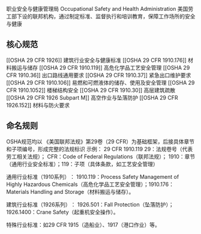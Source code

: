 职业安全与健康管理局
Occupational Safety and Health Administration
美国劳工部下设的联邦机构，通过制定标准、监督执行和培训教育，保障工作场所的安全与健康


## 核心规范

[[OSHA 29 CFR 1926]] 建筑行业安全与健康标准
[[OSHA 29 CFR 1910.176]] 材料搬运与储存
[[OSHA 29 CFR 1910.119]] 高危化学品工艺安全管理
[[OSHA 29 CFR 1910.36]] 出口路线通用要求
[[OSHA 29 CFR 1910.37]] 紧急出口维护要求
[[OSHA 29 CFR 1910.106]] 易燃和可燃液体的储存、使用及安全管理
[[OSHA 29 CFR 1910.1052]] 楼梯结构安全
[[OSHA 29 CFR 1910.30]] 高层建筑疏散
[[OSHA 29 CFR 1926 Subpart M]] 高空作业与坠落防护
[[OSHA 29 CFR 1926.152]] 材料与防火要求



## 命名规则

OSHA规范均以 ​​《美国联邦法规》第29卷（29 CFR）​​ 为基础框架，后接具体章节和子项编号，形成完整的法规标识
示例​​：
29 CFR 1910.119
​​29​​：法规卷号（代表劳工相关法规）；
​​CFR​​：Code of Federal Regulations（联邦法规）；
​​1910​​：章节（通用行业安全标准）；
​​119​​：子项（具体条款，如工艺安全管理）


通用行业标准（1910系列）​​：
​​1910.119​​：Process Safety Management of Highly Hazardous Chemicals（高危化学品工艺安全管理）；
​​1910.176​​：Materials Handling and Storage（材料搬运与储存）。

建筑行业标准（1926系列）​​：
​​1926.501​​：Fall Protection（坠落防护）；
​​1926.1400​​：Crane Safety（起重机安全操作）。

特殊行业标准​​：如29 CFR 1915（造船业）、1917（港口作业）等。